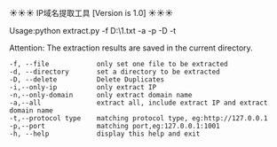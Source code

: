☀☀☀ IP域名提取工具 [Version is 1.0] ☀☀☀

Usage:python extract.py -f D:\\1.txt -a -p -D -t

Attention:
The extraction results are saved in the current directory.

    -f, --file            only set one file to be extracted
    -d, --directory       set a directory to be extracted
    -D, --delete          Delete Duplicates 
    -i,--only-ip          only extract IP
    -n,--only-domain      only extract domain name
    -a,--all              extract all, include extract IP and extract domain name
    -t,--protocol type    matching protocol type, eg:http://127.0.0.1 
    -p,--port             matching port,eg:127.0.0.1:1001
    -h, --help            display this help and exit
